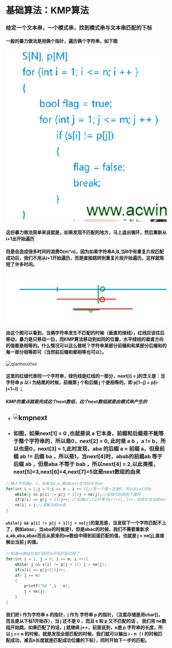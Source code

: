 # 基础算法：KMP算法

### 给定一个文本串，一个模式串，找到模式串与文本串匹配的下标

#### 一般的暴力做法是用俩个指针，遍历俩个字符串，如下图

#### ![暴力](./photos/photos6.png)

#### 这份暴力做法简单来说就是，如果发现不匹配的地方，马上退出循环，然后重新从i+1出开始遍历

#### 但是会造成很多时间的浪费O(m*n)，因为如果字符串A,B,当B中有重复片段匹配成功后，我们不用从i+1开始遍历，而是直接跳转到重复片段开始遍历，这样就简短了许多时间。

![示例](./photos/photos7.png)

#### 由这个图可以看到，当俩字符串发生不匹配的时候（垂直的绿线），红线应该往后移动，暴力是只移动一位，而KMP算法移动到如同的位置，水平绿线的垂直方向的值都是相等的。什么情况可以这么做呢？字符串某部分前缀和和某部分后缀和的每一部分相等即可（当然前后缀和都相等也可以）。

![qianhouzhui](../photos/photos8.png)

#### 这里的红绿代表同一个字符串，绿色线是红线的一部分，next[i] = j的含义是：当字符串 p 以 i 为结尾的时候，前缀第 j 个和后缀 j 个是相等的，即 p[1~j] = p[i-j+1~i] ；

##### KMP的重点就是完成这个next数组，这个next数组就是由模式串产生的

- ## ![kmpnext](../photos/KMPnext1.png)

- ### 如图，如果next[1] = 0 ,也就是说 a 它本身，前缀和后缀是不能等于整个字符串的，所以是0，next[2] = 0, 此时是 a b ，a != b，所以也是0，next[3] = 1,此时发现，aba 的后缀 a = 前缀 a，但是前缀 ab != 后缀 ba ，所以是1，当next[4]时，abab的前缀ab 等于后缀 ab ，但是aba 不等于 bab ，所以next[4] = 2,以此类推，next[5]=3,next[6]=4,next[7]=5这是next数组的由来

``````c++
//输入字符串p，s，长度为n,m,数组next在代码中为ne
for(int i = 2;j = 0;i <= n ; i ++ ){//第一个值一定是0，所以从i=2开始
    while(j && p[i] != p[j + 1])j = ne[j];//这段代码拖到下面将
    if(p[i] == p[j + 1])j++; //如果p[i]正好等于p[j+1]，j++，这是在求当前ne[i]的值
    ne[i] = j;//求解当前ne值
}
``````

#### 	 `while(j && p[i] != p[j + 1])j = ne[j]`的意思是，当发现下一个字符匹配不上了，例如abac，当aba的时候是1，但是abac的时候，我们不需要重新求a,ab,aba,abac而且从原来的ne数组中得到前面匹配的值，也就是 j = ne[j],直接解出当前 j 的值。

````c++
//知道ne数组后我们就可以开始匹配过程了
for(int i = 1, j = 0; i <= m; i ++){
	while( j && s[i] != p[j + 1]) j = ne[j];
    if(s[i] == p[j+1])j++;
    if( j == n)
    {
		printf("%d ",i - n);
        j = ne[j];
    }
}
````

#### 	我们把 i 作为字符串 s 的指针，j 作为 字符串 p 的指针，（注意存储是用char[]，而且是从下标1开始存），当 j 还不是 0 ，而且 s 和 p 又不匹配的话 ， 我们用 ne数组开始跳，如果匹配了的话，j 就继续 j++，前面说到，n是 p 字符串的长度，所以 j == n 的时候，就是发现全部匹配的时候，我们就可以输出 i - n（ i 的时候匹配成功，减去n长度就是匹配成功位置的下标），同时开始下一步的匹配。
